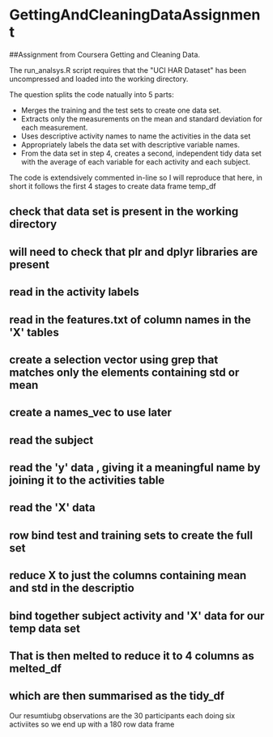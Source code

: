 # GettingAndCleaningDataAssignment

##Assignment from Coursera Getting and Cleaning Data.

The run_analsys.R script requires that the "UCI HAR Dataset" has been uncompressed
and loaded into the working directory.

The question splits the code natually into 5 parts:

* Merges the training and the test sets to create one data set.
* Extracts only the measurements on the mean and standard deviation for each measurement. 
* Uses descriptive activity names to name the activities in the data set
* Appropriately labels the data set with descriptive variable names. 
* From the data set in step 4, creates a second, independent tidy data set with the average of each variable for each activity and each subject.

The code is extendsively commented in-line so I will reproduce that here,
in short it follows the first 4 stages to create data frame temp_df
## check that data set is present in the working directory
## will need to check that plr and dplyr libraries are present
## read in the activity labels
## read in the features.txt of column names in the 'X' tables 
## create a selection vector using grep that matches only the elements containing std or mean
## create a names_vec to use later
## read the subject
## read the 'y' data , giving it a meaningful name by joining it to the activities table
## read the 'X' data 
## row bind test and training sets to create the full set 
## reduce X to just the columns containing mean and std in the descriptio
## bind together subject activity and 'X' data for our temp data set
## That is then melted to reduce it to 4 columns as melted_df
## which are then summarised as the tidy_df 

Our resumtiubg observations are the 30 participants each doing six activiites so
we end up with a 180 row data frame